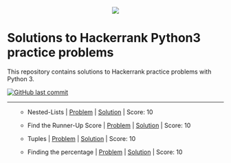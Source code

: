 <p align="center"><img src="https://i0.wp.com/gradsingames.com/wp-content/uploads/2016/05/856771_668224053197841_1943699009_o.png" ></p>

# Solutions to Hackerrank Python3 practice problems

This repository contains solutions to Hackerrank practice problems with Python 3.

[![GitHub last commit](https://img.shields.io/github/last-commit/christiangobin/hackerrank_py?style=plastic)](https://github.com/christiangobin/hackerrank_py)

<hr>
<ul>
  
  - Nested-Lists | [Problem](https://www.hackerrank.com/challenges/nested-list/problem) | [Solution](https://github.com/ChristianGobin/hackerrank_py/blob/master/nested_list_soln.py) | Score: 10
  
  - Find the Runner-Up Score | [Problem](https://www.hackerrank.com/challenges/find-second-maximum-number-in-a-list/problem) | [Solution](https://github.com/ChristianGobin/hackerrank_py/blob/master/runner_up_soln.py) | Score: 10
  
  - Tuples | [Problem](https://www.hackerrank.com/challenges/python-tuples/problem) | [Solution](https://github.com/ChristianGobin/hackerrank_py/blob/master/tuples_soln.py) | Score: 10

- Finding the percentage | [Problem](https://www.hackerrank.com/challenges/finding-the-percentage/problem) | [Solution](https://github.com/ChristianGobin/hackerrank_py/blob/master/percentage_soln.py) | Score: 10

</ul>
